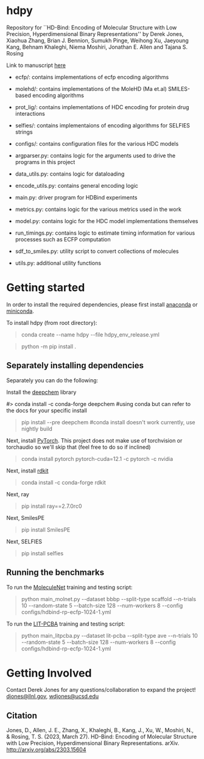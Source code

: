 # hdpy 

Repository for ``HD-Bind: Encoding of Molecular Structure with Low Precision, Hyperdimensional Binary Representations'' by Derek Jones, Xiaohua Zhang, Brian J. Bennion, Sumukh Pinge, Weihong Xu, Jaeyoung Kang, Behnam Khaleghi, Niema Moshiri, Jonathan E. Allen and Tajana S. Rosing


Link to manuscript [here](https://www.nature.com/articles/s41598-024-80009-w)

- ecfp/: contains implementations of ecfp encoding algorithms
- molehd/: contains implementations of the MoleHD (Ma et.al) SMILES-based encoding algorithms
- prot_lig/: contains implementations of HDC encoding for protein drug interactions
- selfies/: contains implementaions of encoding algorithms for SELFIES strings
- configs/: contains configuration files for the various HDC models

- argparser.py: contains logic for the arguments used to drive the programs in this project
- data_utils.py: contains logic for dataloading 
- encode_utils.py: contains general encoding logic
- main.py: driver program for HDBind experiments
- metrics.py: contains logic for the various metrics used in the work
- model.py: contains logic for the HDC model implementations themselves
- run_timings.py: contains logic to estimate timing information for various processes such as ECFP computation
- sdf_to_smiles.py: utility script to convert collections of molecules
- utils.py: additional utility functions



# Getting started

In order to install the required dependencies, please first install [anaconda](https://docs.anaconda.com/free/anaconda/install/index.html) or [miniconda](https://docs.conda.io/projects/miniconda/en/latest/miniconda-install.html).



To install hdpy (from root directory):

> conda create --name hdpy --file hdpy_env_release.yml

> python -m pip install . 





## Separately installing dependencies

Separately you can do the following: 

Install the [deepchem](https://github.com/deepchem/deepchem) library 

#> conda install -c conda-forge deepchem #using conda but can refer to the docs for your specific install 
> pip install --pre deepchem #conda install doesn't work currently, use nightly build

Next, install [PyTorch](https://pytorch.org/). This project does not make use of torchvision or torchaudio so we'll skip that (feel free to do so if inclined)
> conda install pytorch pytorch-cuda=12.1 -c pytorch -c nvidia

Next, install [rdkit](https://www.rdkit.org/docs/Install.html#cross-platform-using-conda)
> conda install -c conda-forge rdkit


Next, ray 
> pip install ray==2.7.0rc0 

Next, SmilesPE
> pip install SmilesPE 

Next, SELFIES

> pip install selfies






## Running the benchmarks

To run the [MoleculeNet](https://moleculenet.org/) training and testing script:

> python main_molnet.py --dataset bbbp --split-type scaffold --n-trials 10 --random-state 5 --batch-size 128 --num-workers 8 --config configs/hdbind-rp-ecfp-1024-1.yml


To run the [LIT-PCBA](https://drugdesign.unistra.fr/LIT-PCBA/) training and testing script:

> python main_litpcba.py --dataset lit-pcba --split-type ave --n-trials 10 --random-state 5 --batch-size 128 --num-workers 8 --config configs/hdbind-rp-ecfp-1024-1.yml


# Getting Involved

Contact Derek Jones for any questions/collaboration to expand the project! djones@llnl.gov, wdjones@ucsd.edu


## Citation

Jones, D., Allen, J. E., Zhang, X., Khaleghi, B., Kang, J., Xu, W., Moshiri, N., & Rosing, T. S. (2023, March 27). HD-Bind: Encoding of Molecular Structure with Low Precision, Hyperdimensional Binary Representations. arXiv. http://arxiv.org/abs/2303.15604
